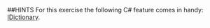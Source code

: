 ##HINTS
For this exercise the following C# feature comes in handy: 
[IDictionary](https://msdn.microsoft.com/en-us/library/s4ys34ea(v=vs.110).aspx).